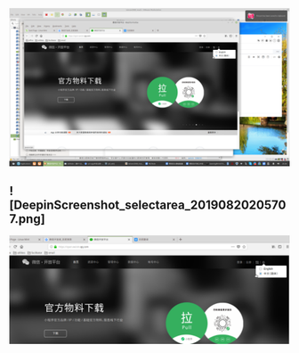 
![img](Screenshot_2019-08-20_20-36-24.png)


![DeepinScreenshot_selectarea_20190820205707.png]
---

![title](https://raw.githubusercontent.com/itcp/note_images/master/gitnote/2019/08/20/1566304656278-1566304656302.png)




